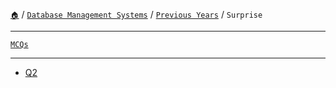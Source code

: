[`🏠`](/) / [`Database Management Systems`](/s/dbms/) / [`Previous Years`](/s/dbms/previous-years/) / `Surprise`

<hr />

[`MCQs`](/s/dbms/mcqs/)

<hr />

* [Q2](/s/dbms/previous-years/surprise/q2)
